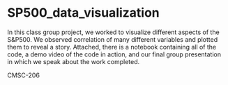 # SP500_data_visualization
In this class group project, we worked to visualize different aspects of the S&amp;P500. We observed correlation of many different variables and plotted them to reveal a story. Attached, there is a notebook containing all of the code, a demo video of the code in action, and our final group presentation in which we speak about the work completed. 

CMSC-206
